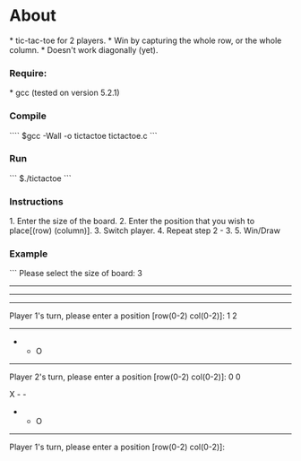 <h1>About</h1>
* tic-tac-toe for 2 players.
* Win by capturing the whole row, or the whole column.
* Doesn't work diagonally (yet).


<h3>Require:</h3>
* gcc (tested on version 5.2.1)


<h3>Compile</h3>
````
$gcc -Wall -o tictactoe tictactoe.c
```

<h3>Run</h3>
```
$./tictactoe
```

<h3>Instructions</h3>
 1. Enter the size of the board.			
 2. Enter the position that you wish to place[(row) (column)].
 3. Switch player.
 4. Repeat step 2 - 3.
 5. Win/Draw

<h3>Example</h3>
```
Please select the size of board: 3

- - -
- - -
- - -
Player 1's turn, please enter a position [row(0-2) col(0-2)]: 1 2

- - -
- - O
- - -
Player 2's turn, please enter a position [row(0-2) col(0-2)]: 0 0

X - - 
- - O
- - -
Player 1's turn, please enter a position [row(0-2) col(0-2)]:
```
